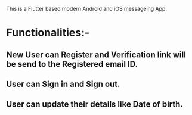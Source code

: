 This is a Flutter based modern Android and iOS messageing App.
# Functionalities:-
## New User can Register and Verification link will be send to the Registered email ID.
## User can Sign in and Sign out.
## User can update their details like Date of birth.

